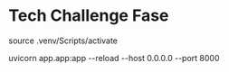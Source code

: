 
# Tech Challenge Fase 


source .venv/Scripts/activate

uvicorn app.app:app --reload --host 0.0.0.0 --port 8000
